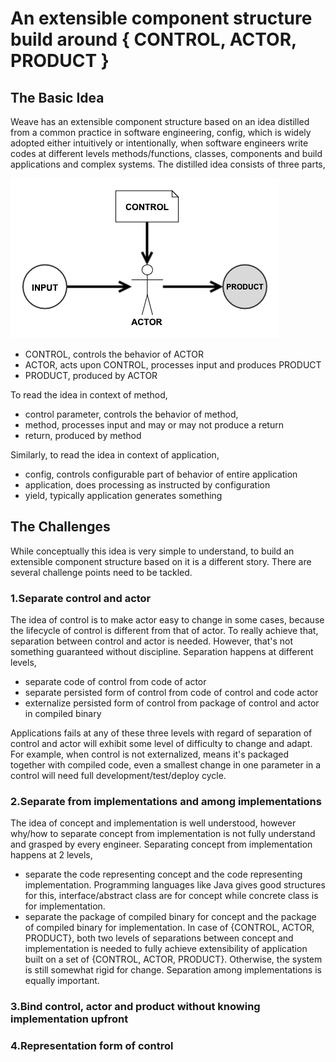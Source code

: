 # An extensible component structure build around { CONTROL, ACTOR, PRODUCT }

## The Basic Idea  
Weave has an extensible component structure based on an idea distilled from a common practice in software engineering, 
config, which is widely adopted either intuitively or intentionally, when software engineers write codes at different 
levels methods/functions, classes, components and build applications and complex systems. The distilled idea consists 
of three parts,

![](CONTROL-ACTOR-PRODUCT.png)

- CONTROL, controls the behavior of ACTOR 
- ACTOR, acts upon CONTROL, processes input and produces PRODUCT  
- PRODUCT, produced by ACTOR  

To read the idea in context of method,  
- control parameter, controls the behavior of method, 
- method, processes input and may or may not produce a return
- return, produced by method

Similarly, to read the idea in context of application,
- config, controls configurable part of behavior of entire application
- application, does processing as instructed by configuration
- yield, typically application generates something

## The Challenges
While conceptually this idea is very simple to understand, to build an extensible component structure based on it is a 
different story. There are several challenge points need to be tackled.
 
### 1.Separate control and actor  

The idea of control is to make actor easy to change in some cases, because the lifecycle of control is different from 
that of actor. To really achieve that, separation between control and actor is needed. However, that's not something 
 guaranteed without discipline. Separation happens at different levels,  
 * separate code of control from code of actor
 * separate persisted form of control from code of control and code actor
 * externalize persisted form of control from package of control and actor in compiled binary  
 
Applications fails at any of these three levels with regard of separation of control and actor will exhibit some level 
of difficulty to change and adapt. For example, when control is not externalized, means it's packaged together with 
compiled code, even a smallest change in one parameter in a control will need full development/test/deploy cycle.

### 2.Separate from implementations and among implementations

The idea of concept and implementation is well understood, however why/how to separate concept from implementation is 
not fully understand and grasped by every engineer. Separating concept from implementation happens at 2 levels,
* separate the code representing concept and the code representing implementation. Programming languages like Java gives
good structures for this, interface/abstract class are for concept while concrete class is for implementation. 
* separate the package of compiled binary for concept and the package of compiled binary for implementation.
In case of {CONTROL, ACTOR, PRODUCT}, both two levels of separations between concept and implementation is needed to 
fully achieve extensibility of application built on a set of {CONTROL, ACTOR, PRODUCT}. Otherwise, the system is still
somewhat rigid for change.
Separation among implementations is equally important. 

### 3.Bind control, actor and product without knowing implementation upfront

### 4.Representation form of control
